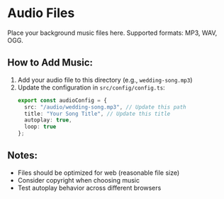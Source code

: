 # Audio Files

Place your background music files here. Supported formats: MP3, WAV, OGG.

## How to Add Music:

1. Add your audio file to this directory (e.g., `wedding-song.mp3`)
2. Update the configuration in `src/config/config.ts`:
   ```typescript
   export const audioConfig = {
     src: "/audio/wedding-song.mp3", // Update this path
     title: "Your Song Title", // Update this title
     autoplay: true,
     loop: true
   };
   ```

## Notes:
- Files should be optimized for web (reasonable file size)
- Consider copyright when choosing music
- Test autoplay behavior across different browsers